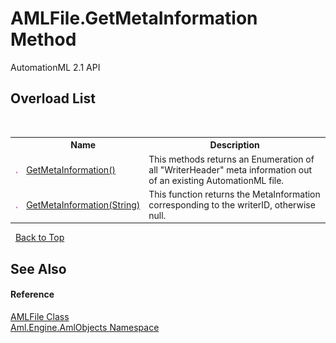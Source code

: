 # AMLFile.GetMetaInformation Method 
AutomationML 2.1 API 


## Overload List
&nbsp;<table><tr><th></th><th>Name</th><th>Description</th></tr><tr><td>![Public method](media/pubmethod.gif "Public method")</td><td><a href="M_Aml_Engine_AmlObjects_AMLFile_GetMetaInformation">GetMetaInformation()</a></td><td>
This methods returns an Enumeration of all "WriterHeader" meta information out of an existing AutomationML file.</td></tr><tr><td>![Public method](media/pubmethod.gif "Public method")</td><td><a href="M_Aml_Engine_AmlObjects_AMLFile_GetMetaInformation_1">GetMetaInformation(String)</a></td><td>
This function returns the MetaInformation corresponding to the writerID, otherwise null.</td></tr></table>&nbsp;
<a href="#amlfile.getmetainformation-method">Back to Top</a>

## See Also


#### Reference
<a href="T_Aml_Engine_AmlObjects_AMLFile">AMLFile Class</a><br /><a href="N_Aml_Engine_AmlObjects">Aml.Engine.AmlObjects Namespace</a><br />